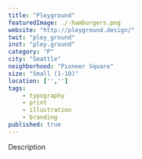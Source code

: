 ```yaml
---
title: "Pleyground"
featuredImage: ./-hamburgers.png
website: "http://pleyground.design/"
twit: "pley_ground"
inst: "pley.ground"
category: "P"
city: "Seattle"
neighborhood: "Pioneer Square"
size: "Small (1-10)"
location: ['','']
tags:
    - typography
    - print
    - illustration
    - branding
published: true
---
```


Description
